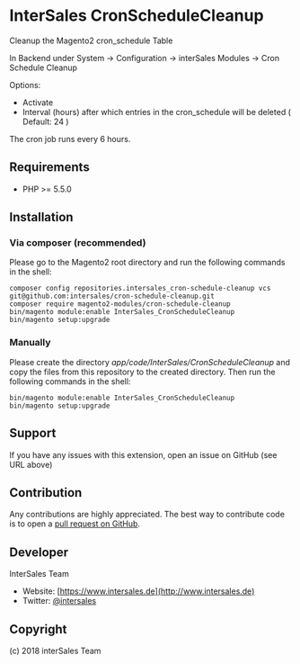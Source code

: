 InterSales CronScheduleCleanup
===================
Cleanup the Magento2 cron_schedule Table

In Backend under System -> Configuration -> interSales Modules -> Cron Schedule Cleanup

Options:
- Activate
- Interval (hours) after which entries in the cron_schedule will be deleted ( Default: 24 )

The cron job runs every 6 hours.


Requirements
------------
- PHP >= 5.5.0

Installation
------------

### Via composer (recommended)

Please go to the Magento2 root directory and run the following commands in the shell:

```
composer config repositories.intersales_cron-schedule-cleanup vcs git@github.com:intersales/cron-schedule-cleanup.git
composer require magento2-modules/cron-schedule-cleanup
bin/magento module:enable InterSales_CronScheduleCleanup
bin/magento setup:upgrade
```

### Manually

Please create the directory *app/code/InterSales/CronScheduleCleanup* and copy the files from this repository to the created directory. Then run the following commands in the shell:

```
bin/magento module:enable InterSales_CronScheduleCleanup
bin/magento setup:upgrade
```


Support
-------
If you have any issues with this extension, open an issue on GitHub (see URL above)


Contribution
------------
Any contributions are highly appreciated. The best way to contribute code is to open a
[pull request on GitHub](https://help.github.com/articles/using-pull-requests).


Developer
---------
InterSales Team
* Website: [https://www.intersales.de](http://www.intersales.de)
* Twitter: [@intersales](https://twitter.com/intersales)


Copyright
---------
(c) 2018 interSales Team
